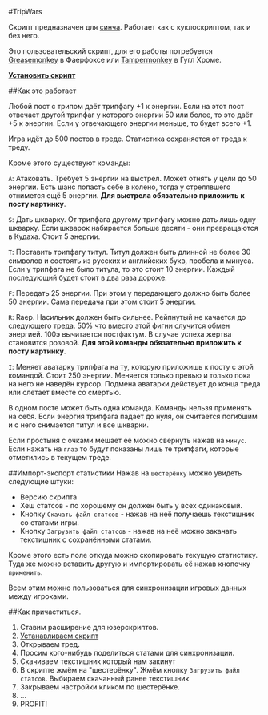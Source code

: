 #TripWars

Скрипт предназначен для [синча](http://syn-ch.com/). Работает как с куклоскриптом, так и без него.

Это пользовательский скрипт, для его работы потребуется [Greasemonkey](https://addons.mozilla.org/ru/firefox/addon/greasemonkey/) в Фаерфоксе или [Tampermonkey](https://chrome.google.com/webstore/detail/tampermonkey/dhdgffkkebhmkfjojejmpbldmpobfkfo?hl=ru) в Гугл Хроме.

**[Установить скрипт](https://github.com/desudesutalk/randomtrash/raw/master/tripwars/tripwars.user.js)**

##Как это работает

Любой пост с трипом даёт трипфагу +1 к энергии. Если на этот пост отвечает другой трипфаг у которого энергии 50 или более, то это даёт +5 к энергии. Если у отвечающего энергии меньше, то будет всего +1.

Игра идёт до 500 постов в треде. Статистика сохраняется от треда к треду.

Кроме этого существуют команды:

`A`: Атаковать. Требует 5 энергии на выстрел. Может отнять у цели до 50 энергии. Есть шанс попасть себе в колено, тогда у стрелявшего отнимется ещё 5 энергии. **Для выстрела обязательно приложить к посту картинку**.

`S`: Дать шкварку. От трипфага другому трипфагу можно дать лишь одну шкварку. Если шкварок набирается больше десяти - они превращаются в Кудаха. Стоит 5 энергии.

`T`: Поставить трипфагу титул. Титул должен быть длинной не более 30 символов и состоять из русских и английских букв, пробела и минуса. Если у трипфага не было титула, то это стоит 10 энергии. Каждый последующий будет стоит в два раза дороже.

`F`: Передать 25 энергии. При этом у передающего должно быть более 50 энергии. Сама передача при этом стоит 5 энергии.

`R`: Raep. Насильник должен быть сильнее. Рейпнутый не качается до следующего треда. 50% что вместо этой фигни случится обмен энергией. 100э вычитается постфактум. В случае успеха жертва становится розовой. **Для этой команды обязательно приложить к посту картинку**.

`I`: Меняет аватарку трипфага на ту, которую приложишь к посту с этой командой. Стоит 250 энергии. Меняется только превью и только пока на него не наведён курсор. Подмена аватарки действует до конца треда или слетает вместе со смертью.

В одном посте может быть одна команда. Команды нельзя применять на себя. Если энергия трипфага падает до нуля, он считается погибшим и с него снимается титул и все шкварки. 

Если простыня с очками мешает её можно свернуть нажав на `минус`. Если нажать на `глаз` то будут показаны лишь те трипфаги, которые отметились в текущем треде.

##Импорт-экспорт статистики
Нажав на `шестерёнку` можно увидеть следующие штуки:

- Версию скрипта
- Хеш статсов - по хорошему он должен быть у всех одинаковый.
- Кнопку `Скачать файл статсов` - нажав на неё получаешь текстишник со статами игры.
- Кнопку `Загрузить файл статсов` - нажав на неё можно закачать текстишник с сохранёнными статами.

Кроме этого есть поле откуда можно скопировать текущую статистику. Туда же можно вставить другую и импортировать её нажав кнопочку `применить`.

Всем этим можно пользоваться для синхронизации игровых данных между игроками.

##Как причаститься.
1. Ставим расширение для юзерскриптов.
2. [Устанавливаем скрипт](https://github.com/desudesutalk/randomtrash/raw/master/tripwars/tripwars.user.js)
3. Открываем тред. 
4. Просим кого-нибудь поделиться статами для синхронизации.
5. Скачиваем текстишник который нам закинут
4. В скрипте жмём на "шестерёнку". Жмём кнопку `Загрузить файл статсов`. Выбираем скачанный ранее текстишник
5. Закрываем настройки кликом по шестерёнке.
6. ...
7. PROFIT!
